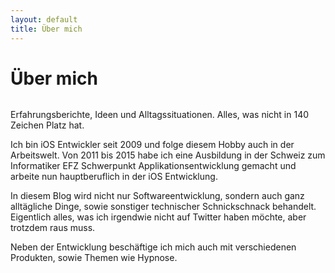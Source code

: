 ```yaml
---
layout: default
title: Über mich
---
```


<div class="post">
	<h1 class="pageTitle">Über mich</h1>
	<img src="/assets/img/mac-glasses.jpg" alt="">
	<p class="intro">Erfahrungsberichte, Ideen und Alltagssituationen. Alles, was nicht in 140 Zeichen Platz hat.</p>
	<p>Ich bin iOS Entwickler seit 2009 und folge diesem Hobby auch in der Arbeitswelt. Von 2011 bis 2015 habe ich eine Ausbildung in der Schweiz zum Informatiker EFZ Schwerpunkt Applikationsentwicklung gemacht und arbeite nun hauptberuflich in der iOS Entwicklung.</p>
    <p>In diesem Blog wird nicht nur Softwareentwicklung, sondern auch ganz alltägliche Dinge, sowie sonstiger technischer Schnickschnack behandelt. Eigentlich alles, was ich irgendwie nicht auf Twitter haben möchte, aber trotzdem raus muss.</p>
    <p>Neben der Entwicklung beschäftige ich mich auch mit verschiedenen Produkten, sowie Themen wie Hypnose.</p>
</div>
